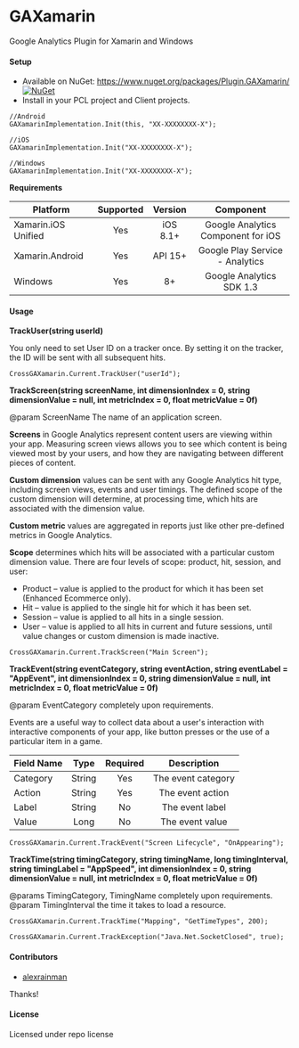 # GAXamarin

Google Analytics Plugin for Xamarin and Windows

#### Setup
* Available on NuGet: https://www.nuget.org/packages/Plugin.GAXamarin/ [![NuGet](https://img.shields.io/nuget/v/Plugin.GAXamarin.svg?label=NuGet)](https://www.nuget.org/packages/Plugin.GAXamarin/)
* Install in your PCL project and Client projects.

```
//Android
GAXamarinImplementation.Init(this, "XX-XXXXXXXX-X");

//iOS
GAXamarinImplementation.Init("XX-XXXXXXXX-X");

//Windows
GAXamarinImplementation.Init("XX-XXXXXXXX-X");
```

**Requirements**

|Platform|Supported|Version|Component|
| ------------------- | :-----------: | :-----------: | :------------------: |
|Xamarin.iOS Unified|Yes|iOS 8.1+|Google Analytics Component for iOS|
|Xamarin.Android|Yes|API 15+|Google Play Service - Analytics|
|Windows|Yes|8+|Google Analytics SDK 1.3|

#### Usage

**TrackUser(string userId)**

You only need to set User ID on a tracker once. By setting it on the tracker, the ID will be sent with all subsequent hits.

```
CrossGAXamarin.Current.TrackUser("userId");
```

**TrackScreen(string screenName, int dimensionIndex = 0, string dimensionValue = null, int metricIndex = 0, float metricValue = 0f)**

@param ScreenName The name of an application screen.
            
**Screens** in Google Analytics represent content users are viewing within your app. Measuring screen views allows you to see which content is being viewed most by your users, and how they are navigating between different pieces of content.

**Custom dimension** values can be sent with any Google Analytics hit type, including screen views, events and user timings. The defined scope of the custom dimension will determine, at processing time, which hits are associated with the dimension value.

**Custom metric** values are aggregated in reports just like other pre-defined metrics in Google Analytics.

**Scope** determines which hits will be associated with a particular custom dimension value. There are four levels of scope: product, hit, session, and user:

* Product – value is applied to the product for which it has been set (Enhanced Ecommerce only).
* Hit – value is applied to the single hit for which it has been set.
* Session – value is applied to all hits in a single session.
* User – value is applied to all hits in current and future sessions, until value changes or custom dimension is made inactive.

```
CrossGAXamarin.Current.TrackScreen("Main Screen");
```

**TrackEvent(string eventCategory, string eventAction, string eventLabel = "AppEvent", int dimensionIndex = 0, string dimensionValue = null, int metricIndex = 0, float metricValue = 0f)**

@param EventCategory completely upon requirements.

Events are a useful way to collect data about a user's interaction with interactive components of your app, like button presses or the use of a particular item in a game.

|Field Name|Type|Required|Description|
| ------------------- | :-----------: | :-----------: | :------------------: |
|Category|String|Yes|The event category|
|Action|String|Yes|The event action|
|Label|String|No|The event label|
|Value|Long|No|The event value|

```
CrossGAXamarin.Current.TrackEvent("Screen Lifecycle", "OnAppearing");
```

**TrackTime(string timingCategory, string timingName, long timingInterval, string timingLabel = "AppSpeed", int dimensionIndex = 0, string dimensionValue = null, int metricIndex = 0, float metricValue = 0f)**

@params TimingCategory, TimingName completely upon requirements.
@param TimingInterval the time it takes to load a resource.

```
CrossGAXamarin.Current.TrackTime("Mapping", "GetTimeTypes", 200);
```



```
CrossGAXamarin.Current.TrackException("Java.Net.SocketClosed", true);
```

#### Contributors
* [alexrainman](https://github.com/alexrainman)

Thanks!

#### License
Licensed under repo license
